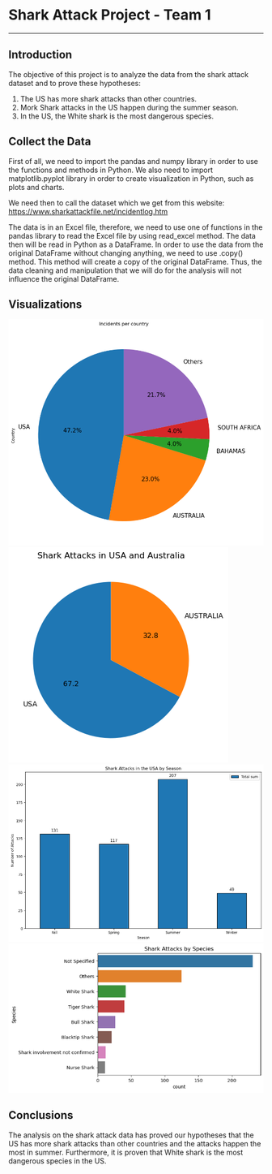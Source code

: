 # Shark Attack Project - Team 1

-------

## Introduction

The objective of this project is to analyze the data from the shark attack dataset and to prove these hypotheses:

1. The US has more shark attacks than other countries.
2. Mork Shark attacks in the US happen during the summer season.
3. In the US, the White shark is the most dangerous species.


## Collect the Data

First of all, we need to import the pandas and numpy library in order to use the functions and methods in Python. We also need to import matplotlib.pyplot library in order to create visualization in Python, such as plots and charts. 

We need then to call the dataset which we get from this website: 
https://www.sharkattackfile.net/incidentlog.htm

The data is in an Excel file, therefore, we need to use one of functions in the pandas library to read the Excel file by using read_excel method. The data then will be read in Python as a DataFrame.
In order to use the data from the original DataFrame without changing anything, we need to use .copy() method. This method will create a copy of the original DataFrame. Thus, the data cleaning and manipulation that we will do for the analysis will not influence the original DataFrame. 


## Visualizations

![Incidents per country](/charts/incidents_per_country.png?raw=true "Incidents per country")
![Australia vs USA](/charts/aus_vs_usa.png?raw=true "Incidents per country")
![Attacks per season](/charts/attacks_per_season.png?raw=true "Incidents per season")
![Attacks per species](/charts/attacks_per_species.png?raw=true "Incidents per species")


## Conclusions

The analysis on the shark attack data has proved our hypotheses that the US has more shark attacks than other countries and the attacks happen the most in summer. Furthermore, it is proven that White shark is the most dangerous species in the US.